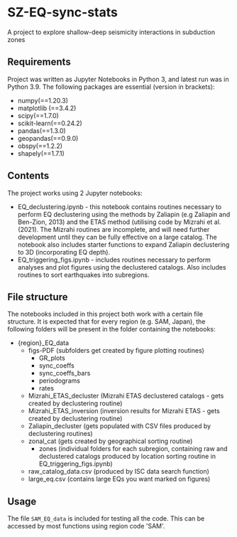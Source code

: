 # SZ-EQ-sync-stats
A project to explore shallow-deep seismicity interactions in subduction zones

## Requirements
Project was written as Jupyter Notebooks in Python 3, and latest run was in Python 3.9. The following packages are essential (version in brackets):
- numpy(==1.20.3)
- matplotlib (==3.4.2)
- scipy(==1.7.0)
- scikit-learn(==0.24.2)
- pandas(==1.3.0)
- geopandas(==0.9.0)
- obspy(==1.2.2)
- shapely(==1.7.1)

## Contents
The project works using 2 Jupyter notebooks:
- EQ_declustering.ipynb - this notebook contains routines necessary to perform EQ declustering using the methods by Zaliapin (e.g Zaliapin and Ben-Zion, 2013) and the ETAS method (utilising code by Mizrahi et al. (2021). The Mizrahi routines are incomplete, and will need further development until they can be fully effective on a large catalog. The notebook also includes starter functions to expand Zaliapin declustering to 3D (incorporating EQ depth).
- EQ_triggering_figs.ipynb - includes routines necessary to perform analyses and plot figures using the declustered catalogs. Also includes routines to sort earthquakes into subregions.

## File structure
The notebooks included in this project both work with a certain file structure. It is expected that for every region (e.g. SAM, Japan), the following folders will be present in the folder containing the notebooks:
- {region}_EQ_data
	- figs-PDF (subfolders get created by figure plotting routines)
		- GR_plots
		- sync_coeffs
		- sync_coeffs_bars
		- periodograms
		- rates
	- Mizrahi_ETAS_decluster (Mizrahi ETAS declustered catalogs - gets created by declustering routine)
	- Mizrahi_ETAS_inversion (inversion results for Mizrahi ETAS - gets created by declustering routine)
	- Zaliapin_decluster (gets populated with CSV files produced by 		          declustering routines)
	- zonal_cat (gets created by geographical sorting routine)
		- zones (individual folders for each subregion, containing raw                     and declustered catalogs produced by location sorting routine                    in EQ_triggering_figs.ipynb)
	- raw_catalog_data.csv (produced by ISC data search function)
	- large_eq.csv (contains large EQs you want marked on figures)

## Usage
The file `SAM_EQ_data` is included for testing all the code. This can be accessed by most functions using region code 'SAM'.
